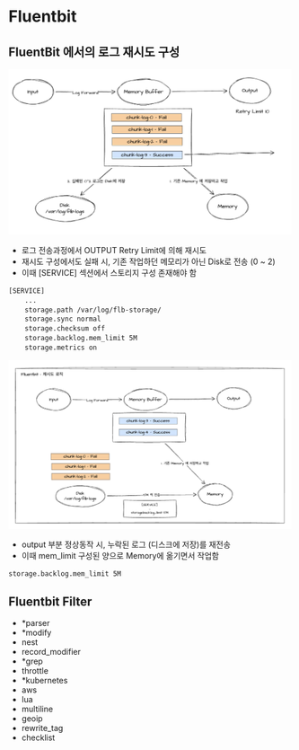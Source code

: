# Fluentbit

## FluentBit 에서의 로그 재시도 구성

![f-1](./public/f-1.png)

- 로그 전송과정에서 OUTPUT Retry Limit에 의해 재시도
- 재시도 구성에서도 실패 시, 기존 작업하던 메모리가 아닌 Disk로 전송 (0 ~ 2)
- 이때 [SERVICE] 섹션에서 스토리지 구성 존재해야 함

```sh
[SERVICE]
    ...
    storage.path /var/log/flb-storage/
    storage.sync normal
    storage.checksum off
    storage.backlog.mem_limit 5M
    storage.metrics on
```

![f-2](./public/f-2.png)

- output 부분 정상동작 시, 누락된 로그 (디스크에 저장)를 재전송
- 이때 mem_limit 구성된 양으로 Memory에 옮기면서 작업함

```sh
storage.backlog.mem_limit 5M
```

## Fluentbit Filter

- \*parser
- \*modify
- nest
- record_modifier
- \*grep
- throttle
- \*kubernetes
- aws
- lua
- multiline
- geoip
- rewrite_tag
- checklist
